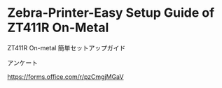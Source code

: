 # Zebra-Printer-Easy Setup Guide of ZT411R On-Metal
 ZT411R On-metal 簡単セットアップガイド

アンケート

https://forms.office.com/r/pzCmgjMGaV
